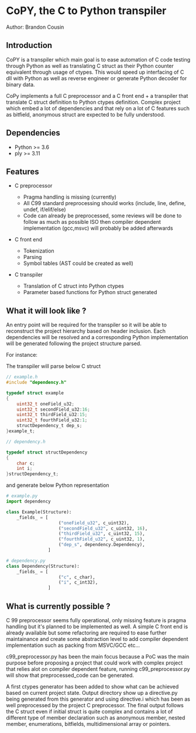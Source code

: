 # CoPY, the C to Python transpiler

Author: Brandon Cousin

## Introduction

CoPY is a transpiler which main goal is to ease automation of C code testing through Python as well as translating 
C struct as their Python counter equivalent through usage of ctypes.
This would speed up interfacing of C dll with Python as well as reverse engineer or generate Python decoder for binary data.

CoPy implements a full C preprocessor and a C front end + a transpiler that translate C struct definition to Python ctypes definition.
Complex project which embed a lot of dependencies and that rely on a lot of C features such as bitfield, anonymous struct are expected
to be fully understood.

## Dependencies

- Python >= 3.6
- ply >= 3.11

## Features

- C preprocessor
    - Pragma handling is missing (currently)
    - All C99 standard preprocessing should works (include, line, define, undef, if/elif/else)
    - Code can already be preprocessed, some reviews will be done to follow as much as possible ISO then compiler dependent implementation (gcc,msvc) will probably be added afterwards

- C front end
    - Tokenization
    - Parsing
    - Symbol tables (AST could be created as well)

- C transpiler
    - Translation of C struct into Python ctypes
    - Parameter based functions for Python struct generated

## What it will look like ?

An entry point will be required for the transpiler so it will be able to reconstruct the project hierarchy based on header inclusion.
Each dependencies will be resolved and a corresponding Python implementation will be generated following the project structure parsed.

For instance:

The transpiler will parse below C struct
```c
// example.h
#include "dependency.h"

typedef struct example
{
    uint32_t oneField_u32;
    uint32_t secondField_u32:16;
    uint32_t thirdField_u32:15;
    uint32_t fourthField_u32:1;
    structDependency_t dep_s; 
}example_t;

// dependency.h

typedef struct structDependency
{
    char c;
    int i;
}structDependency_t;
```
and generate below Python representation
```python
# example.py
import dependency

class Example(Structure):
    _fields_ = [
                    ("oneField_u32", c_uint32),
                    ("secondField_u32", c_uint32, 16),
                    ("thirdField_u32", c_uint32, 15),
                    ("fourthField_u32", c_uint32, 1),
                    ("dep_s", dependency.Dependency),
                ]

# dependency.py
class Dependency(Structure):
    _fields_ = [
                    ("c", c_char),
                    ("i", c_int32),
                ]
```

## What is currently possible ?

C 99 preprocessor seems fully operational, only missing feature is pragma handling but it's planned to be implemented as well.
A simple C front end is already available but some refactoring are required to ease further maintainance and create some abstraction level to add compiler dependent implementation such as packing from MSVC/GCC etc...

c99_preprocessor.py has been the main focus because a PoC was the main purpose before proposing a project that could work with complex project that relies alot on compiler dependent feature, running c99_preprocessor.py will show that preprocessed_code can be generated.

A first ctypes generator has been added to show what can be achieved based on current project state.
Output directory show up a directive.py being generated from this generator and using directive.i which has been as well preprocessed by the project C preprocessor.
The final output follows the C struct even if initial struct is quite complex and contains a lot of different type of member declaration such as anonymous member, nested member, enumerations, bitfields, multidimensional array or pointers.